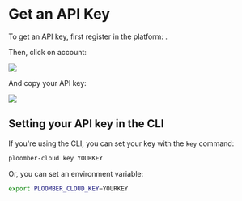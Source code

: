 # Get an API Key

To get an API key, first register in the platform: [](signup.md).

Then, click on account:

![](../static/account.png)

And copy your API key:

![](../static/copy-api-key.png)

## Setting your API key in the CLI

If you're using the CLI, you can set your key with the `key` command:

```sh
ploomber-cloud key YOURKEY
```

Or, you can set an environment variable:

```sh
export PLOOMBER_CLOUD_KEY=YOURKEY
```